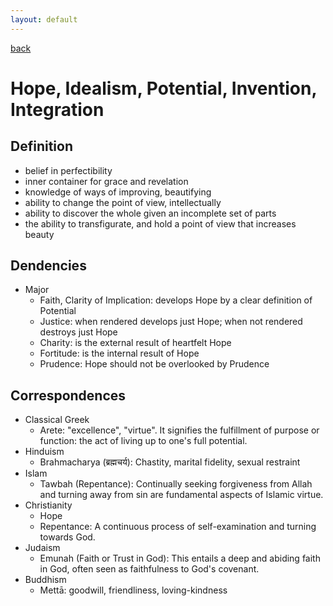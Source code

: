 ```yaml
---
layout: default
---
```

[back](./)

# Hope, Idealism, Potential, Invention, Integration

## Definition


- belief in perfectibility
- inner container for grace and revelation
- knowledge of ways of improving, beautifying
- ability to change the point of view, intellectually
- ability to discover the whole given an incomplete set of parts
- the ability to transfigurate, and hold a point of view that increases beauty


## Dendencies

- Major
    - Faith, Clarity of Implication: develops Hope by a clear definition of Potential
    - Justice: when rendered develops just Hope; when not rendered destroys just Hope
    - Charity: is the external result of heartfelt Hope
    - Fortitude: is the internal result of Hope
    - Prudence: Hope should not be overlooked by Prudence


## Correspondences

- Classical Greek
    - Arete: "excellence", "virtue". It signifies the fulfillment of purpose or function: the act of living up to one's full potential.
- Hinduism
    - Brahmacharya (ब्रह्मचर्य): Chastity, marital fidelity, sexual restraint
- Islam
    - Tawbah (Repentance): Continually seeking forgiveness from Allah and turning away from sin are fundamental aspects of Islamic virtue.
- Christianity
    - Hope
    - Repentance: A continuous process of self-examination and turning towards God.
- Judaism
    - Emunah (Faith or Trust in God): This entails a deep and abiding faith in God, often seen as faithfulness to God's covenant.
- Buddhism
    - Mettā: goodwill, friendliness, loving-kindness


